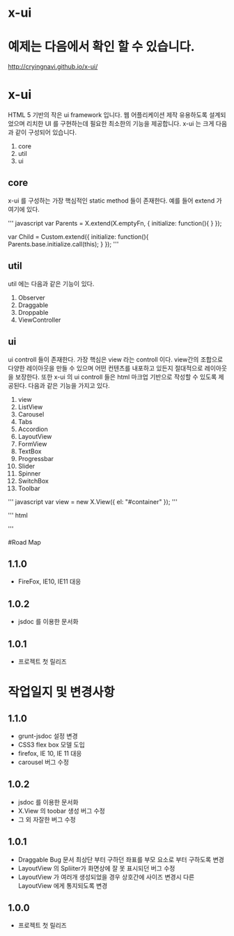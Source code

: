 x-ui
====

# 예제는 다음에서 확인 할 수 있습니다.
http://cryingnavi.github.io/x-ui/

# x-ui
HTML 5 기반의 작은 ui framework 입니다. 웹 어플리케이션 제작 유용하도록 설계되었으며 리치한 UI 를 구현하는데 필요한 최소한의 기능을 제공합니다.
x-ui 는 크게 다음과 같이 구성되어 있습니다.

1. core
2. util
3. ui

## core
x-ui 를 구성하는 가장 핵심적인 static method 들이 존재한다. 예를 들어 extend 가 여기에 있다.

''' javascript
var Parents = X.extend(X.emptyFn, {
    initialize: function(){ }
});

var Child = Custom.extend({
    initialize: function(){
        Parents.base.initialize.call(this);
    }
});
'''

## util
util 에는 다음과 같은 기능이 있다.

1. Observer
2. Draggable
2. Droppable
3. ViewController

## ui
ui controll 들이 존재한다. 가장 핵심은 view 라는 controll 이다. view간의 조합으로 다양한 레이아웃을 만들 수 있으며 어떤 컨텐츠를 내포하고 있든지 절대적으로 레이아웃을 보장한다.
또한 x-ui 의 ui controll 들은 html 마크업 기반으로 작성할 수 있도록 제공된다.
다음과 같은 기능을 가지고 있다.

1. view
2. ListView
3. Carousel
4. Tabs
5. Accordion
6. LayoutView
7. FormView
8. TextBox
9. Progressbar
10. Slider
11. Spinner
12. SwitchBox
13. Toolbar

''' javascript
var view = new X.View({
    el: "#container"
});
'''

''' html
<div data-role="view">
    <!-- someting html -->
</div>
'''


#Road Map
## 1.1.0
+ FireFox, IE10, IE11 대응
## 1.0.2
+ jsdoc 를 이용한 문서화
## 1.0.1
+ 프로젝트 첫 릴리즈


# 작업일지 및 변경사항
## 1.1.0
+ grunt-jsdoc 설정 변경
+ CSS3 flex box 모델 도입
+ firefox, IE 10, IE 11 대응
+ carousel 버그 수정

## 1.0.2
+ jsdoc 를 이용한 문서화
+ X.View 의 toobar 생성 버그 수정
+ 그 외 자잘한 버그 수정

## 1.0.1
+ Draggable Bug 문서 최상단 부터 구하던 좌표를 부모 요소로 부터 구하도록 변경
+ LayoutView 의 Spliiter가 화면상에 잘 못 표시되던 버그 수정
+ LayoutView 가 여러개 생성되었을 경우 상호간에 사이즈 변경시 다른 LayoutView 에게 통지되도록 변경

## 1.0.0
+ 프로젝트 첫 릴리즈
